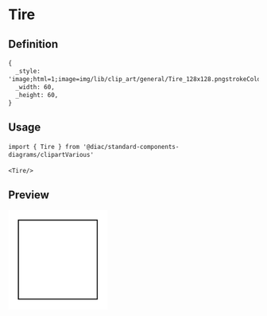 # Tire

## Definition

```
{
  _style: 'image;html=1;image=img/lib/clip_art/general/Tire_128x128.pngstrokeColor=none;',
  _width: 60,
  _height: 60,
}
```

## Usage

```
import { Tire } from '@diac/standard-components-diagrams/clipartVarious'

<Tire/>
```

## Preview

<img src="./tire.png" width="200"/>
